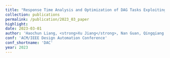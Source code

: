 ```yaml
---
title: "Response Time Analysis and Optimization of DAG Tasks Exploiting Mutually Exclusive Execution"
collection: publications
permalink: /publication/2023_03_paper
highlight: 
date: 2023-03-01
author: 'Haochun Liang, <strong>Xu Jiang</strong>, Nan Guan, Qingqiang He, Wang Yi'
conf: 'ACM/IEEE Design Automation Conference'
conf_shortname: 'DAC'
year: 2023
---
```

